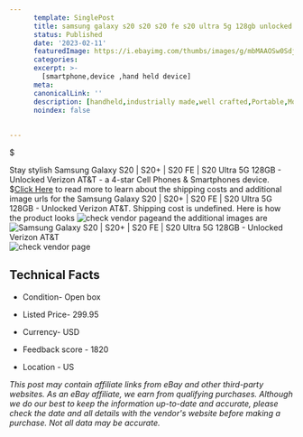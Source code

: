 ```yaml
---
      template: SinglePost
      title: samsung galaxy s20 s20 s20 fe s20 ultra 5g 128gb unlocked verizon at t
      status: Published
      date: '2023-02-11'
      featuredImage: https://i.ebayimg.com/thumbs/images/g/mbMAAOSw0SdjW9jJ/s-l225.jpg
      categories: 
      excerpt: >-
        [smartphone,device ,hand held device]
      meta:
      canonicalLink: ''
      description: [handheld,industrially made,well crafted,Portable,Mobile,Compact,Convenient,Lightweight,Maneuverable,Man-portable,Miniature,Carriable,Hand-held,Light,Holdable,Transportable,Mobile device,Pocket-sized,On-the-go,Wireless,Cordless,Compact size,Convenient size, smartphone,device ,hand held device]
      noindex: false
      
        
---
```

$

Stay stylish Samsung Galaxy S20 | S20+ | S20 FE | S20 Ultra 5G 128GB - Unlocked Verizon AT&T - a 4-star Cell Phones & Smartphones device.
$[Click Here](https://www.ebay.com/itm/265959603760?hash=item3dec6d7e30%3Ag%3AmbMAAOSw0SdjW9jJ&mkevt=1&mkcid=1&mkrid=711-53200-19255-0&campid=%253CePNCampaignId%253E&customid=%253CreferenceId%253E&toolid=10049) to read more to learn about the shipping costs and additional image urls for the Samsung Galaxy S20 | S20+ | S20 FE | S20 Ultra 5G 128GB - Unlocked Verizon AT&T. Shipping cost is undefined. Here is how the product looks ![check vendor page](https://i.ebayimg.com/thumbs/images/g/mbMAAOSw0SdjW9jJ/s-l225.jpg)and the additional images are![Samsung Galaxy S20 | S20+ | S20 FE | S20 Ultra 5G 128GB - Unlocked Verizon AT&T](https://i.ebayimg.com/images/g/mbMAAOSw0SdjW9jJ/s-l1200.jpg)![check vendor page](https://origin-galleryplus.ebayimg.com/ws/web/265959603760_2_0_1/225x225.jpg,https://origin-galleryplus.ebayimg.com/ws/web/265959603760_3_0_1/225x225.jpg)



 ## Technical Facts 



     
      

 - Condition- Open box 


      

 - Listed Price- 299.95 


      

 - Currency- USD 


      

 - Feedback score - 1820 


      

 - Location - US 


      
      

 *_This post may contain affiliate links from eBay and other third-party websites. As an eBay affiliate, we earn from qualifying purchases. Although we do our best to keep the information up-to-date and accurate, please check the date and all details with the vendor's website before making a purchase. Not all data may be accurate._*






